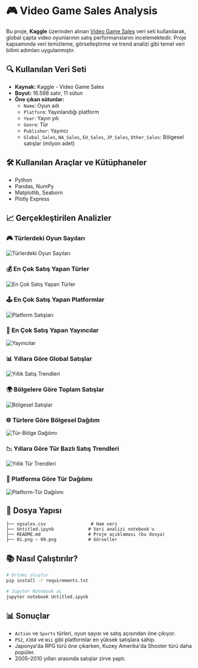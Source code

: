 # 🎮 Video Game Sales Analysis

Bu proje, **Kaggle** üzerinden alınan [Video Game Sales](https://www.kaggle.com/datasets/gregorut/videogamesales) veri seti kullanılarak, global çapta video oyunlarının satış performanslarını incelemektedir. Proje kapsamında veri temizleme, görselleştirme ve trend analizi gibi temel veri bilimi adımları uygulanmıştır.

## 🔍 Kullanılan Veri Seti

- **Kaynak:** Kaggle - Video Game Sales
- **Boyut:** 16.598 satır, 11 sütun
- **Öne çıkan sütunlar:**
  - `Name`: Oyun adı
  - `Platform`: Yayınlandığı platform
  - `Year`: Yayın yılı
  - `Genre`: Tür
  - `Publisher`: Yayıncı
  - `Global_Sales`, `NA_Sales`, `EU_Sales`, `JP_Sales`, `Other_Sales`: Bölgesel satışlar (milyon adet)

## 🛠️ Kullanılan Araçlar ve Kütüphaneler

- Python
- Pandas, NumPy
- Matplotlib, Seaborn
- Plotly Express

## 📈 Gerçekleştirilen Analizler

### 🎮 Türlerdeki Oyun Sayıları

![Türlerdeki Oyun Sayıları](grafikler/01.png)

### 💰 En Çok Satış Yapan Türler

![En Çok Satış Yapan Türler](grafikler/02.png)

### 🕹️ En Çok Satış Yapan Platformlar

![Platform Satışları](grafikler/03.png)

### 🏢 En Çok Satış Yapan Yayıncılar

![Yayıncılar](grafikler/04.png)

### 📊 Yıllara Göre Global Satışlar

![Yıllık Satış Trendleri](grafikler/05.png)

### 🌍 Bölgelere Göre Toplam Satışlar

![Bölgesel Satışlar](grafikler/06.png)

### 🌐 Türlere Göre Bölgesel Dağılım

![Tür-Bölge Dağılımı](grafikler/07.png)

### 📉 Yıllara Göre Tür Bazlı Satış Trendleri

![Yıllık Tür Trendleri](grafikler/08.png)

### 🧩 Platforma Göre Tür Dağılımı

![Platform-Tür Dağılımı](grafikler/09.png)

## 📌 Dosya Yapısı

```
├── vgsales.csv                 # Ham veri
├── Untitled.ipynb             # Veri analizi notebook'u
├── README.md                  # Proje açıklaması (bu dosya)
├── 01.png ~ 09.png            # Görseller
```

## 📚 Nasıl Çalıştırılır?

```bash
# Ortamı oluştur
pip install -r requirements.txt

# Jupyter Notebook aç
jupyter notebook Untitled.ipynb
```

## 📊 Sonuçlar

- `Action` ve `Sports` türleri, oyun sayısı ve satış açısından öne çıkıyor.
- `PS2`, `X360` ve `Wii` gibi platformlar en yüksek satışlara sahip.
- Japonya'da RPG türü öne çıkarken, Kuzey Amerika'da Shooter türü daha popüler.
- 2005–2010 yılları arasında satışlar zirve yaptı.
